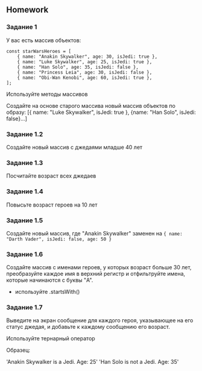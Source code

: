 ## Homework

### Задание 1

У вас есть массив объектов:

```
const starWarsHeroes = [
    { name: "Anakin Skywalker", age: 30, isJedi: true },
    { name: "Luke Skywalker", age: 25, isJedi: true },
    { name: "Han Solo", age: 35, isJedi: false },
    { name: "Princess Leia", age: 30, isJedi: false },
    { name: "Obi-Wan Kenobi", age: 60, isJedi: true },
];
```

Используйте методы массивов

Создайте на основе старого массива новый массив объектов по образу:
[{ name: "Luke Skywalker", isJedi: true }, {name: "Han Solo", isJedi: false}...]

### Задание 1.2

Создайте новый массив с джедаями младше 40 лет

### Задание 1.3

Посчитайте возраст всех джедаев

### Задание 1.4

Повысьте возраст героев на 10 лет

### Задание 1.5

Создайте новый массив, где "Anakin Skywalker" заменен на
`{ name: "Darth Vader", isJedi: false, age: 50 }`

### Задание 1.6

Создайте массив с именами героев, у которых возраст больше 30 лет, преобразуйте каждое имя в верхний регистр и отфильтруйте имена, которые начинаются с буквы "A".

* используйте .startsWith()

### Задание 1.7

Выведите на экран сообщение для каждого героя, указывающее на его статус джедая, и добавьте к каждому сообщению его возраст.

Используйте тернарный оператор

Образец:

'Anakin Skywalker is a Jedi. Age: 25'
'Han Solo is not a Jedi. Age: 35'

